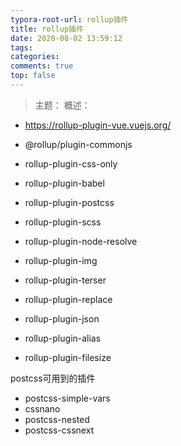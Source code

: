 ```yaml
---
typora-root-url: rollup插件
title: rollup插件
date: 2020-08-02 13:59:12
tags:
categories: 
comments: true
top: false
---
```


> 主题：
> 概述：

<!--正文-->
<!--more-->

* https://rollup-plugin-vue.vuejs.org/

* @rollup/plugin-commonjs
* rollup-plugin-css-only
* rollup-plugin-babel
* rollup-plugin-postcss
* rollup-plugin-scss
* rollup-plugin-node-resolve
* rollup-plugin-img
* rollup-plugin-terser
* rollup-plugin-replace
* rollup-plugin-json
* rollup-plugin-alias
* rollup-plugin-filesize

postcss可用到的插件

* postcss-simple-vars
* cssnano
* postcss-nested
* postcss-cssnext